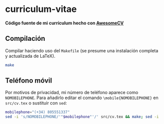 # curriculum-vitae

**Código fuente de mi currículum hecho con [AwesomeCV](https://github.com/posquit0/Awesome-CV)**

## Compilación

Compilar haciendo uso del `Makefile` (se presume una instalación completa y actualizada de LaTeX).

```sh
make
```

## Teléfono móvil

Por motivos de privacidad, mi número de teléfono aparece como `NOMOBILEPHONE`.
Para añadirlo editar el comando `\mobile{NOMOBILEPHONE}` en `src/cv.tex` o sustituir con `sed`:

```sh
mobilephone="(+34) 805551337"
sed -i 's/NOMOBILEPHONE/'"$mobilephone"'/' src/cv.tex && make; sed -i 's/'"$mobilephone"'/NOMOBILEPHONE/' src/cv.tex
```
